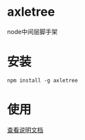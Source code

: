 # axletree
node中间层脚手架

# 安装
```
npm install -g axletree
```

# 使用
[查看说明文档](https://kekobin.gitbooks.io/axletree/content/)
